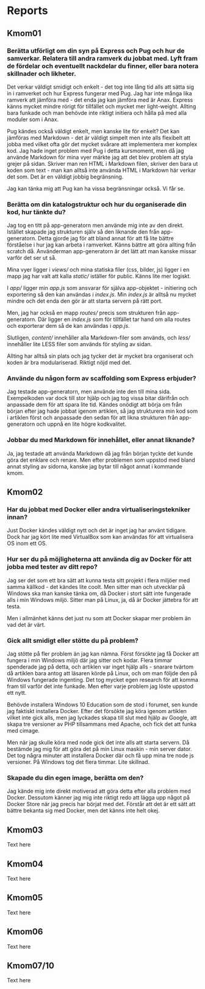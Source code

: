 Reports
============================

## Kmom01

### Berätta utförligt om din syn på Express och Pug och hur de samverkar. Relatera till andra ramverk du jobbat med. Lyft fram de fördelar och eventuellt nackdelar du finner, eller bara notera skillnader och likheter.

Det verkar väldigt smidigt och enkelt - det tog inte lång tid alls att sätta sig in i ramverket och hur Express fungerar med Pug. Jag har inte många lika ramverk att jämföra med - det enda jag kan jämföra med är Anax. Express känns mycket mindre rörigt för tillfället och mycket mer light-weight. Allting bara funkade och man behövde inte riktigt initiera och hålla på med alla moduler som i Anax.

Pug kändes också väldigt enkelt, men kanske lite för enkelt? Det kan jämföras med Markdown - det är väldigt simpelt men inte alls flexibelt att jobba med vilket ofta gör det mycket svårare att implementera mer komplex kod. Jag hade inget problem med Pug i detta kursmoment, men då jag använde Markdown för mina vyer märkte jag att det blev problem att styla grejer på sidan. Skriver man ren HTML i Markdown filen, skriver den bara ut koden som text - man kan alltså inte använda HTML i Markdown här verkar det som. Det är en väldigt jobbig begränsning.

Jag kan tänka mig att Pug kan ha vissa begränsningar också. Vi får se.

### Berätta om din katalogstruktur och hur du organiserade din kod, hur tänkte du?

Jag tog en titt på app-generatorn men använde mig inte av den direkt. Istället skapade jag strukturen själv så den liknande den från app-generatorn. Detta gjorde jag för att bland annat för att få lite bättre förståelse i hur jag kan arbeta i ramverket. Känns bättre att göra allting från scratch då. Använderman app-generatorn är det lätt att man kanske missar varför det ser ut så.

Mina vyer ligger i *views/* och mina statiska filer (css, bilder, js) ligger i en mapp jag har valt att kalla *static/* iställer för public. Känns lite mer logiskt.

I *app/* ligger min *app.js* som ansvarar för själva app-objektet - initiering och exportering så den kan användas i *index.js*. Min *index.js* är alltså nu mycket mindre och det enda den gör är att starta servern på rätt port.

Men, jag har också en mapp *routes/* precis som strukturen från app-generatorn. Där ligger en *index.js* som för tillfället tar hand om alla routes och exporterar dem så de kan användas i *app.js*.

Slutligen, *content/* innehåller alla Markdown-filer som används, och *less/* innehåller lite LESS filer som används för styling av sidan.

Allting har alltså sin plats och jag tycker det är mycket bra organiserat och koden är bra modulariserad. Riktigt nöjd med det.

### Använde du någon form av scaffolding som Express erbjuder?

Jag testade app-generatorn, men använde inte den till mina sida. Exempelkoden var dock till stor hjälp och jag tog vissa bitar därifrån och anpassade dem för att spara lite tid. Kändes onödigt att börja om från början efter jag hade jobbat igenom artiklen, så jag strukturera min kod som i artiklen först och anpassade den sedan för att likna strukturen från app-generatorn och uppnå en lite högre kodkvalitet.

### Jobbar du med Markdown för innehållet, eller annat liknande?

Ja, jag testade att använda Markdown då jag från början tyckte det kunde göra det enklare och renare. Men efter problemen som uppstod med bland annat styling av sidorna, kanske jag bytar till något annat i kommande kmom.

## Kmom02

### Har du jobbat med Docker eller andra virtualiseringstekniker innan?

Just Docker kändes väldigt nytt och det är inget jag har använt tidigare. Dock har jag kört lite med VirtualBox som kan användas för att virtualisera OS inom ett OS.

### Hur ser du på möjligheterna att använda dig av Docker för att jobba med tester av ditt repo?

Jag ser det som ett bra sätt att kunna testa sitt projekt i flera miljöer med samma källkod - det kändes lite coolt. Men sitter man och utvecklar på Windows ska man kanske tänka om, då Docker i stort sätt inte fungerade alls i min Windows miljö. Sitter man på Linux, ja, då är Docker jättebra för att testa.

Men i allmänhet känns det just nu som att Docker skapar mer problem än vad det är värt.

### Gick allt smidigt eller stötte du på problem?

Jag stötte på fler problem än jag kan nämna. Först försökte jag få Docker att fungera i min Windows miljö där jag sitter och kodar. Flera timmar spenderade jag på detta, och artiklen var inget hjälp alls - snarare tvärtom då artiklen bara antog att läsaren körde på Linux, och om man följde den på Windows fungerade ingenting. Det tog mycket egen research för att komma fram till varför det inte funkade. Men efter varje problem jag löste uppstod ett nytt.

Behövde installera Windows 10 Education som de stod i forumet, sen kunde jag faktiskt installera Docker. Efter det försökte jag köra igenom artiklen vilket inte gick alls, men jag lyckades skapa till slut med hjälp av Google, att skapa tre versioner av PHP tillsammans med Apache, och fick det att funka med cimage.

Men när jag skulle köra med node gick det inte alls att starta servern. Då bestämde jag mig för att göra det på min Linux maskin - min server dator. Det tog några minuter att installera Docker där och få upp mina tre node js versioner. På Windows tog det flera timmar. Lite skillnad.

### Skapade du din egen image, berätta om den?

Jag kände mig inte direkt motiverad att göra detta efter alla problem med Docker. Dessutom känner jag mig inte riktigt redo att lägga upp något på Docker Store när jag precis har börjat med det. Förstår att det är ett sätt att bättre bekanta sig med Docker, men det känns inte helt okej.

## Kmom03

Text here

## Kmom04

Text here

## Kmom05

Text here

## Kmom06

Text here

## Kmom07/10

Text here
